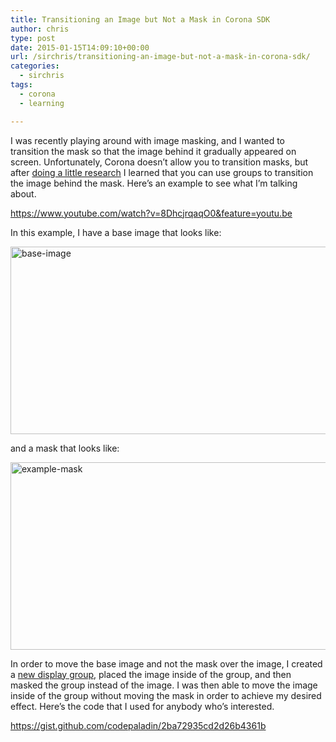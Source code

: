 ```yaml
---
title: Transitioning an Image but Not a Mask in Corona SDK
author: chris
type: post
date: 2015-01-15T14:09:10+00:00
url: /sirchris/transitioning-an-image-but-not-a-mask-in-corona-sdk/
categories:
  - sirchris
tags:
  - corona
  - learning

---
```

I was recently playing around with image masking, and I wanted to transition the mask so that the image behind it gradually appeared on screen. Unfortunately, Corona doesn&#8217;t allow you to transition masks, but after [doing a little research][1] I learned that you can use groups to transition the image behind the mask. Here&#8217;s an example to see what I&#8217;m talking about.

<!--more-->

https://www.youtube.com/watch?v=8DhcjrqaqO0&feature=youtu.be

In this example, I have a base image that looks like:

<div class="inlineimg">
  <img src="http://localhost:8888/static/wp-content/uploads/2015/01/base-image-3.png" alt="base-image" width="600" height="300" class="alignnone size-full wp-image-1629" />
</div>

and a mask that looks like:

<div class="inlineimg">
  <img src="http://localhost:8888/static/wp-content/uploads/2015/01/example-mask-3.png" alt="example-mask" width="600" height="300" class="alignnone size-full wp-image-1630" />
</div>

In order to move the base image and not the mask over the image, I created a [new display group][2], placed the image inside of the group, and then masked the group instead of the image. I was then able to move the image inside of the group without moving the mask in order to achieve my desired effect. Here&#8217;s the code that I used for anybody who&#8217;s interested.

https://gist.github.com/codepaladin/2ba72935cd2d26b4361b

 [1]: http://forums.coronalabs.com/topic/34774-moving-image-but-not-mask/
 [2]: http://docs.coronalabs.com/api/library/display/newGroup.html